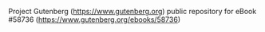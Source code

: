Project Gutenberg (https://www.gutenberg.org) public repository for
eBook #58736 (https://www.gutenberg.org/ebooks/58736)
